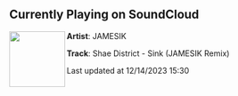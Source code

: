 ## Currently Playing on SoundCloud

[<img align="left" width="100" src="https://i1.sndcdn.com/artworks-CNyBiUdOlyLHsnes-9bHmxw-t500x500.jpg">](https://soundcloud.com/jamesik/shae-district-sink-jamesik-remix)

**Artist**: JAMESIK 

**Track**: Shae District - Sink (JAMESIK Remix)

Last updated at 12/14/2023 15:30
